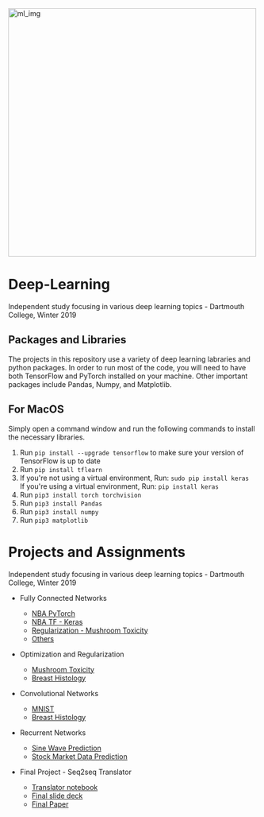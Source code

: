 
<img width="500" alt="ml_img" src="https://cdn-images-1.medium.com/max/1200/1*KKADWARPMxHb-WMxCgW_xA.png">

# Deep-Learning
Independent study focusing in various deep learning topics - Dartmouth College, Winter 2019


## Packages and Libraries

The projects in this repository use a variety of deep learning labraries and python packages. In order to run most of the code, you will need to have both TensorFlow and PyTorch installed on your machine. Other important packages include Pandas, Numpy, and Matplotlib.

## For MacOS 
Simply open a command window and run the following commands to install the necessary libraries. 

1. Run `pip install --upgrade tensorflow` to make sure your version of TensorFlow is up to date
2. Run `pip install tflearn` 
3. If you're not using a virtual environment, Run: `sudo pip install keras` <br> 
If you're using a virtual environment, Run: `pip install keras` 
4. Run `pip3 install torch torchvision` 
5. Run `pip3 install Pandas` 
6. Run `pip3 install numpy` 
7. Run `pip3 matplotlib` 

# Projects and Assignments 

Independent study focusing in various deep learning topics - Dartmouth College, Winter 2019

* Fully Connected Networks
  * [NBA PyTorch]()
  * [NBA TF - Keras]()
  * [Regularization - Mushroom Toxicity]()
  * [Others]()

* Optimization and Regularization 
  * [Mushroom Toxicity]()
  * [Breast Histology]()
  
* Convolutional Networks 
  * [MNIST]()
  * [Breast Histology]()

* Recurrent Networks 
  * [Sine Wave Prediction]()
  * [Stock Market Data Prediction]()
  
* Final Project - Seq2seq Translator 
  * [Translator notebook]()
  * [Final slide deck]()
  * [Final Paper]()

